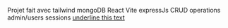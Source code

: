 Projet fait avec tailwind mongoDB React Vite expressJs
CRUD operations 
admin/users sessions
<span style="text-decoration:underline">underline this text</span>

